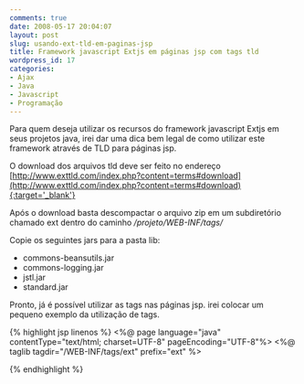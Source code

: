 ```yaml
---
comments: true
date: 2008-05-17 20:04:07
layout: post
slug: usando-ext-tld-em-paginas-jsp
title: Framework javascript Extjs em páginas jsp com tags tld
wordpress_id: 17
categories:
- Ajax
- Java
- Javascript
- Programação
---
```


Para quem deseja utilizar os recursos do framework javascript Extjs em seus projetos java, irei dar uma dica bem legal de como utilizar este framework através de TLD para páginas jsp.

O download dos arquivos tld deve ser feito no endereço [http://www.exttld.com/index.php?content=terms#download](http://www.exttld.com/index.php?content=terms#download){:target='_blank'}

Após o download basta descompactar o arquivo zip em um subdiretório chamado ext dentro do caminho _/projeto/WEB-INF/tags/_

Copie os seguintes jars para a pasta lib:

* commons-beansutils.jar
* commons-logging.jar
* jstl.jar
* standard.jar

Pronto, já é possível utilizar as tags nas páginas jsp. irei colocar um pequeno exemplo da utilização de tags.

{% highlight jsp linenos %}
<%@ page language="java" contentType="text/html; charset=UTF-8" pageEncoding="UTF-8"%>
<%@ taglib tagdir="/WEB-INF/tags/ext" prefix="ext" %>

<html>
<head>
	<meta http-equiv="Content-Type" content="text/html; charset=UTF-8">
	<title></title>
</meta>
</head>
<body>
	<ext :body debug="true" loadingMask="true"></ext>
  <ext :viewport layout="table"></ext>
  <ext :form.formPanel width="400" title="Cadastro">
		<ext :form.textField fieldLabel="Nome" name="nome"/>
		<ext :form.numberField fieldLabel="Idade" name="idade" value="0"/>
		<ext :form.timeField fieldLabel="Hora Cadastro" name="hora"/>
		<ext :datePicker id="Data" format="d/m/y"/>
		<ext :button type="submit" text="Enviar" id="enviar" />
	</ext>
</body>
</html>
{% endhighlight %}